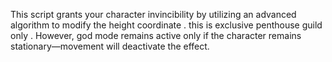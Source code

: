 This script grants your character invincibility by utilizing an advanced algorithm to modify the height coordinate . this is exclusive penthouse guild only . However, god mode remains active only if the character remains stationary—movement will deactivate the effect.